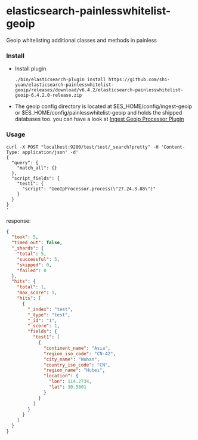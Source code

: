 # elasticsearch-painlesswhitelist-geoip
Geoip whitelisting additional classes and methods in painless


### Install
- Install plugin
    ````
    ./bin/elasticsearch-plugin install https://github.com/shi-yuan/elasticsearch-painlesswhitelist-geoip/releases/download/v6.4.2/elasticsearch-painlesswhitelist-geoip-6.4.2.0-release.zip
    ````
- The geoip config directory is located at $ES_HOME/config/ingest-geoip or $ES_HOME/config/painlesswhitelist-geoip and holds the shipped databases too. you can have a look at [Ingest Geoip Processor Plugin](https://www.elastic.co/guide/en/elasticsearch/plugins/current/ingest-geoip.html)


### Usage
````
curl -X POST "localhost:9200/test/test/_search?pretty" -H 'Content-Type: application/json' -d'
{
  "query": {
    "match_all": {}
  },
  "script_fields": {
    "test1": {
      "script": "GeoIpProcessor.process(\"27.24.3.88\")"
    }
  }
}
'
````
response:
```json
{
  "took": 5,
  "timed_out": false,
  "_shards": {
    "total": 5,
    "successful": 5,
    "skipped": 0,
    "failed": 0
  },
  "hits": {
    "total": 1,
    "max_score": 1,
    "hits": [
      {
        "_index": "test",
        "_type": "test",
        "_id": "1",
        "_score": 1,
        "fields": {
          "test1": [
            {
              "continent_name": "Asia",
              "region_iso_code": "CN-42",
              "city_name": "Wuhan",
              "country_iso_code": "CN",
              "region_name": "Hubei",
              "location": {
                "lon": 114.2734,
                "lat": 30.5801
              }
            }
          ]
        }
      }
    ]
  }
}
```
